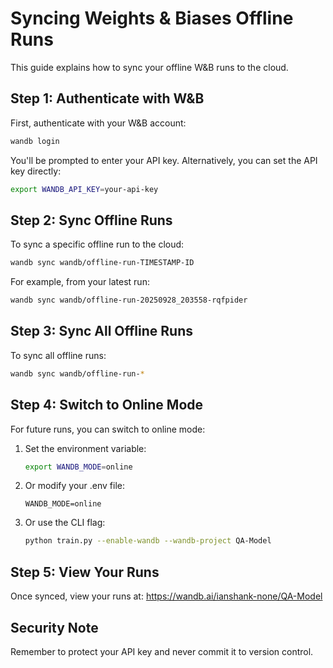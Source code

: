 # Syncing Weights & Biases Offline Runs

This guide explains how to sync your offline W&B runs to the cloud.

## Step 1: Authenticate with W&B

First, authenticate with your W&B account:

```bash
wandb login
```

You'll be prompted to enter your API key. Alternatively, you can set the API key directly:

```bash
export WANDB_API_KEY=your-api-key
```

## Step 2: Sync Offline Runs

To sync a specific offline run to the cloud:

```bash
wandb sync wandb/offline-run-TIMESTAMP-ID
```

For example, from your latest run:

```bash
wandb sync wandb/offline-run-20250928_203558-rqfpider
```

## Step 3: Sync All Offline Runs

To sync all offline runs:

```bash
wandb sync wandb/offline-run-*
```

## Step 4: Switch to Online Mode

For future runs, you can switch to online mode:

1. Set the environment variable:
   ```bash
   export WANDB_MODE=online
   ```

2. Or modify your .env file:
   ```
   WANDB_MODE=online
   ```

3. Or use the CLI flag:
   ```bash
   python train.py --enable-wandb --wandb-project QA-Model
   ```

## Step 5: View Your Runs

Once synced, view your runs at:
https://wandb.ai/ianshank-none/QA-Model

## Security Note

Remember to protect your API key and never commit it to version control.
